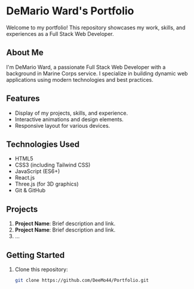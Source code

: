 # DeMario Ward's Portfolio

Welcome to my portfolio! This repository showcases my work, skills, and experiences as a Full Stack Web Developer.

## About Me

I'm DeMario Ward, a passionate Full Stack Web Developer with a background in Marine Corps service. I specialize in building dynamic web applications using modern technologies and best practices.

## Features

- Display of my projects, skills, and experience.
- Interactive animations and design elements.
- Responsive layout for various devices.

## Technologies Used

- HTML5
- CSS3 (including Tailwind CSS)
- JavaScript (ES6+)
- React.js
- Three.js (for 3D graphics)
- Git & GitHub

## Projects

1. **Project Name**: Brief description and link.
2. **Project Name**: Brief description and link.
3. ...

## Getting Started

1. Clone this repository:
   ```sh
   git clone https://github.com/DeeMo44/Portfolio.git
